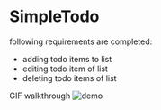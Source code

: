 # SimpleTodo

following requirements are completed:
- adding todo items to list
- editing todo item of list
- deleting todo items of list

GIF walkthrough
![demo](https://cloud.githubusercontent.com/assets/25301133/22954939/5caf7d9a-f2e7-11e6-99f7-1cc118d9c6c9.gif)
